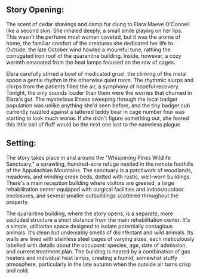 ## Story Opening:

The scent of cedar shavings and damp fur clung to Elara Maeve O'Connell like a second skin. She inhaled deeply, a small smile playing on her lips. This wasn't the perfume most women coveted, but it was the aroma of home, the familiar comfort of the creatures she dedicated her life to. Outside, the late October wind howled a mournful tune, rattling the corrugated iron roof of the quarantine building. Inside, however, a cozy warmth emanated from the heat lamps focused on the row of cages.

Elara carefully stirred a bowl of medicated gruel, the clinking of the metal spoon a gentle rhythm in the otherwise quiet room. The rhythmic slurps and chirps from the patients filled the air, a symphony of hopeful recovery. Tonight, the only sounds louder than them were the worries that churned in Elara's gut. The mysterious illness sweeping through the local badger population was unlike anything she'd seen before, and the tiny badger cub currently nuzzled against a tattered teddy bear in cage number four was starting to look much worse. If she didn't figure something out, she feared this little ball of fluff would be the next one lost to the nameless plague.

## Setting:

The story takes place in and around the "Whispering Pines Wildlife Sanctuary," a sprawling, hundred-acre refuge nestled in the remote foothills of the Appalachian Mountains. The sanctuary is a patchwork of woodlands, meadows, and winding creek beds, dotted with rustic, well-worn buildings. There's a main reception building where visitors are greeted, a large rehabilitation center equipped with surgical facilities and indoor/outdoor enclosures, and several smaller outbuildings scattered throughout the property.

The quarantine building, where the story opens, is a separate, more secluded structure a short distance from the main rehabilitation center. It's a simple, utilitarian space designed to isolate potentially contagious animals. It’s clean but undeniably smells of disinfectant and wild animals. Its walls are lined with stainless steel cages of varying sizes, each meticulously labelled with details about the occupant: species, age, date of admission, and current treatment plan. The building is heated by a combination of gas heaters and individual heat lamps, creating a humid, somewhat stuffy atmosphere, particularly in the late autumn when the outside air turns crisp and cold.
